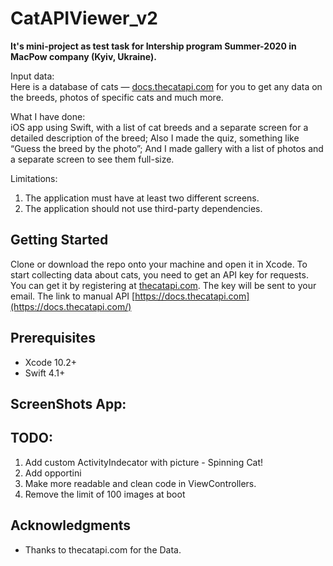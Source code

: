 # CatAPIViewer_v2
**It's mini-project as test task for Intership program Summer-2020 in MacPow company (Kyiv, Ukraine).**

Input data:<br>
Here is a database of cats — [docs.thecatapi.com](https://docs.thecatapi.com) for you to get any data on the breeds, photos of specific cats and much more.

What I have done:  
iOS app using Swift, with a list of cat breeds and a separate screen for a detailed description of the breed;
Also I made the quiz, something like “Guess the breed by the photo”;
And I made gallery with a list of photos and a separate screen to see them full-size.

Limitations:
1. The application must have at least two different screens.
2. The application should not use third-party dependencies.

## Getting Started
Clone or download the repo onto your machine and open it in Xcode.
To start collecting data about cats, you need to get an API key for requests. 
You can get it by registering at [thecatapi.com](https://thecatapi.com/signup). The key will be sent to your email.
The link to manual API [https://docs.thecatapi.com](https://docs.thecatapi.com/)

## Prerequisites
* Xcode 10.2+
* Swift 4.1+

## ScreenShots App:
[](https://github.com/alexeysur/CatAPIViewer_v2/tree/develop/CatAPIViewer/ScreenShots/1.png)

## TODO:
1. Add custom ActivityIndecator with picture - Spinning Cat!
3. Add opportini
5. Make more readable and clean code in ViewControllers.
6. Remove the limit of 100 images at boot 


## Acknowledgments

* Thanks to thecatapi.com for the Data.

